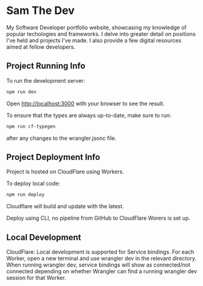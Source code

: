 # Sam The Dev
My Software Developer portfolio website, showcasing my knowledge of popular techologies and frameworks. 
I delve into greater detail on positions I've held and projects I've made.
I also provide a few digital resources aimed at fellow developers.

## Project Running Info
To run the development server:

```bash
npm run dev
```

Open [http://localhost:3000](http://localhost:3000) with your browser to see the result.


To ensure that the types are always up-to-date, make sure to run:
```bash
npm run cf-typegen
 ```
 after any changes to the wrangler.jsonc file.


## Project Deployment Info
Project is hosted on CloudFlare using Workers.

To deploy local code:

```bash
npm run deploy
```

Cloudflare will build and update with the latest.

Deploy using CLI, no pipeline from GitHub to CloudFlare Worers is set up.

## Local Development
CloudFlare: Local development is supported for Service bindings. For each Worker, open a new terminal and use wrangler dev in the relevant directory. When running wrangler dev, service bindings will show as connected/not connected depending on whether Wrangler can find a running wrangler dev session for that Worker.
